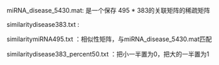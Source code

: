 miRNA_disease_5430.mat: 是一个保存 495 * 383的关联矩阵的稀疏矩阵

similaritydisease383.txt : 

similaritymiRNA495.txt ：相似性矩阵，与miRNA_disease_5430.mat匹配

similaritydisease383_percent50.txt ：把小一半置为0，把大的一半置为1